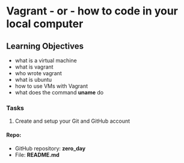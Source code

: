 # Vagrant - or - how to code in your local computer
## Learning Objectives
* what is a virtual machine
* what is vagrant
* who wrote vagrant
* what is ubuntu
* how to use VMs with Vagrant
* what does the command **uname** do

### Tasks
1. Create and setup your Git and GitHub account
#### Repo:
* GitHub repository: __zero_day__
* File: __README.md__
